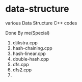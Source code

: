data-structure
==============

various Data Structure C++ codes

Done By me(Special)

1. djikstra.cpp
2. hash-chaining.cpp
3. hash-linear.cpp
4. double-hash.cpp
5. dfs.cpp
6. dfs2.cpp
7. 
